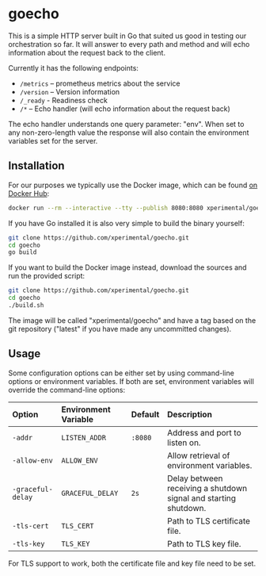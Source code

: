 # goecho

This is a simple HTTP server built in Go that suited us good in testing our orchestration so far. It will answer to every path and method and will echo information about the request back to the client.

Currently it has the following endpoints:

- `/metrics` – prometheus metrics about the service
- `/version` – Version information
- `/_ready` - Readiness check
- `/*` – Echo handler (will echo information about the request back)

The echo handler understands one query parameter: "env". When set to any non-zero-length value the response will also contain the environment variables set for the server.

## Installation

For our purposes we typically use the Docker image, which can be found [on Docker Hub](https://hub.docker.com/r/xperimental/goecho/):

```bash
docker run --rm --interactive --tty --publish 8080:8080 xperimental/goecho:$TAG
```

If you have Go installed it is also very simple to build the binary yourself:

```bash
git clone https://github.com/xperimental/goecho.git
cd goecho
go build
```

If you want to build the Docker image instead, download the sources and run the provided script:

```bash
git clone https://github.com/xperimental/goecho.git
cd goecho
./build.sh
```

The image will be called "xperimental/goecho" and have a tag based on the git repository ("latest" if you have made any uncommitted changes).

## Usage

Some configuration options can be either set by using command-line options or environment variables. If both are set, environment variables will override the command-line options:

|      Option       | Environment Variable | Default |                           Description                            |
| :---------------- | :------------------- | :------ | :--------------------------------------------------------------- |
| `-addr`           | `LISTEN_ADDR`        | `:8080` | Address and port to listen on.                                   |
| `-allow-env`      | `ALLOW_ENV`          |         | Allow retrieval of environment variables.                        |
| `-graceful-delay` | `GRACEFUL_DELAY`     | `2s`    | Delay between receiving a shutdown signal and starting shutdown. |
| `-tls-cert`       | `TLS_CERT`           |         | Path to TLS certificate file.                                    |
| `-tls-key`        | `TLS_KEY`            |         | Path to TLS key file.                                            |

For TLS support to work, both the certificate file and key file need to be set.
